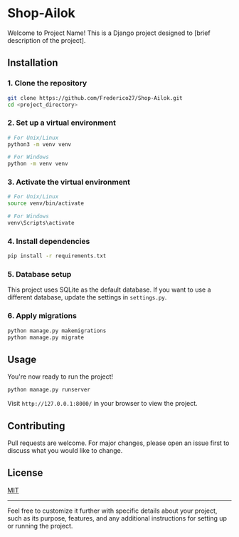 # Shop-Ailok

Welcome to Project Name! This is a Django project designed to [brief description of the project].

## Installation

### 1. Clone the repository

```bash
git clone https://github.com/Frederico27/Shop-Ailok.git
cd <project_directory>
```

### 2. Set up a virtual environment

```bash
# For Unix/Linux
python3 -m venv venv

# For Windows
python -m venv venv
```

### 3. Activate the virtual environment

```bash
# For Unix/Linux
source venv/bin/activate

# For Windows
venv\Scripts\activate
```

### 4. Install dependencies

```bash
pip install -r requirements.txt
```

### 5. Database setup

This project uses SQLite as the default database. If you want to use a different database, update the settings in `settings.py`.

### 6. Apply migrations

```bash
python manage.py makemigrations
python manage.py migrate
```

## Usage

You're now ready to run the project!

```bash
python manage.py runserver
```

Visit `http://127.0.0.1:8000/` in your browser to view the project.

## Contributing

Pull requests are welcome. For major changes, please open an issue first to discuss what you would like to change.

## License

[MIT](https://choosealicense.com/licenses/mit/)

---

Feel free to customize it further with specific details about your project, such as its purpose, features, and any additional instructions for setting up or running the project.
